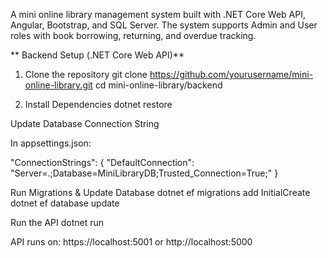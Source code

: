 A mini online library management system built with .NET Core Web API, Angular, Bootstrap, and SQL Server. The system supports Admin and User roles with book borrowing, returning, and overdue tracking.

** Backend Setup (.NET Core Web API)**

1) Clone the repository
git clone https://github.com/yourusername/mini-online-library.git
cd mini-online-library/backend

2) Install Dependencies
dotnet restore

Update Database Connection String

In appsettings.json:

"ConnectionStrings": {
  "DefaultConnection": "Server=.;Database=MiniLibraryDB;Trusted_Connection=True;"
}

Run Migrations & Update Database
dotnet ef migrations add InitialCreate
dotnet ef database update

Run the API
dotnet run


API runs on: https://localhost:5001 or http://localhost:5000
